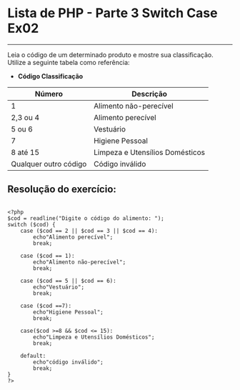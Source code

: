 # Lista de PHP - Parte 3 Switch Case Ex02

***

Leia o código de um determinado produto e mostre sua classificação. Utilize a seguinte tabela como referência:

* **Código Classificação**

Número | Descrição
---|---|
|1 | Alimento não-perecível
2,3 ou 4 | Alimento perecível
5 ou 6 | Vestuário
7 | Higiene Pessoal
8 até 15 | Limpeza e Utensílios Domésticos
Qualquer outro código | Código inválido

## Resolução do exercício:

```

<?php
$cod = readline("Digite o código do alimento: ");
switch ($cod) {
    case ($cod == 2 || $cod == 3 || $cod == 4):
        echo"Alimento perecível";
        break;
    
    case ($cod == 1):
        echo"Alimento não-perecível";
        break;
        
    case ($cod == 5 || $cod == 6):
        echo"Vestuário";
        break;
        
    case ($cod ==7):
        echo"Higiene Pessoal";
        break;
        
    case($cod >=8 && $cod <= 15):
        echo"Limpeza e Utensílios Domésticos";
        break;
        
    default:
        echo"código inválido";
        break;
}
?>

```